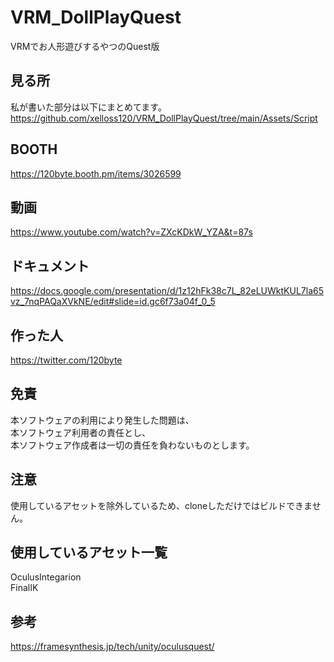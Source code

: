 # VRM_DollPlayQuest
VRMでお人形遊びするやつのQuest版

## 見る所
私が書いた部分は以下にまとめてます。  
https://github.com/xelloss120/VRM_DollPlayQuest/tree/main/Assets/Script

## BOOTH
https://120byte.booth.pm/items/3026599

## 動画
https://www.youtube.com/watch?v=ZXcKDkW_YZA&t=87s

## ドキュメント
https://docs.google.com/presentation/d/1z12hFk38c7L_82eLUWktKUL7la65vz_7nqPAQaXVkNE/edit#slide=id.gc6f73a04f_0_5

## 作った人
https://twitter.com/120byte

## 免責
本ソフトウェアの利用により発生した問題は、  
本ソフトウェア利用者の責任とし、  
本ソフトウェア作成者は一切の責任を負わないものとします。

## 注意
使用しているアセットを除外しているため、cloneしただけではビルドできません。

## 使用しているアセット一覧
OculusIntegarion  
FinalIK

## 参考
https://framesynthesis.jp/tech/unity/oculusquest/
